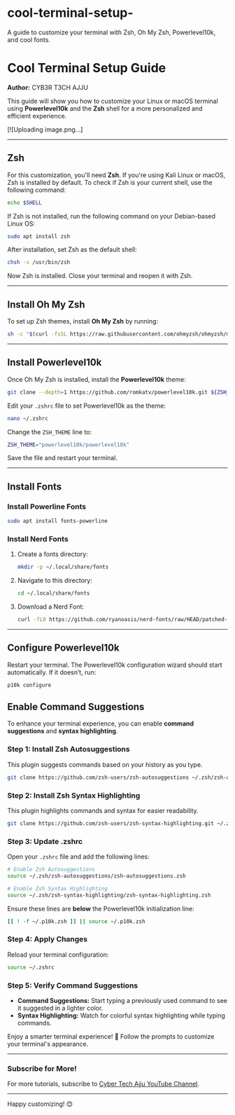 # cool-terminal-setup-
A guide to customize your terminal with Zsh, Oh My Zsh, Powerlevel10k, and cool fonts.

# Cool Terminal Setup Guide

**Author:** CYB3R T3CH AJJU

This guide will show you how to customize your Linux or macOS terminal using **Powerlevel10k** and the **Zsh** shell for a more personalized and efficient experience.

[![Uploading image.png…]

---

## Zsh

For this customization, you'll need **Zsh**. If you're using Kali Linux or macOS, Zsh is installed by default. To check if Zsh is your current shell, use the following command:

```bash
echo $SHELL
```

If Zsh is not installed, run the following command on your Debian-based Linux OS:

```bash
sudo apt install zsh
```

After installation, set Zsh as the default shell:

```bash
chsh -s /usr/bin/zsh
```

Now Zsh is installed. Close your terminal and reopen it with Zsh.

---

## Install Oh My Zsh

To set up Zsh themes, install **Oh My Zsh** by running:

```bash
sh -c "$(curl -fsSL https://raw.githubusercontent.com/ohmyzsh/ohmyzsh/master/tools/install.sh)"
```

---

## Install Powerlevel10k

Once Oh My Zsh is installed, install the **Powerlevel10k** theme:

```bash
git clone --depth=1 https://github.com/romkatv/powerlevel10k.git ${ZSH_CUSTOM:-$HOME/.oh-my-zsh/custom}/themes/powerlevel10k
```

Edit your `.zshrc` file to set Powerlevel10k as the theme:

```bash
nano ~/.zshrc
```

Change the `ZSH_THEME` line to:

```bash
ZSH_THEME="powerlevel10k/powerlevel10k"
```

Save the file and restart your terminal.

---

## Install Fonts

### Install Powerline Fonts

```bash
sudo apt install fonts-powerline
```

### Install Nerd Fonts

1. Create a fonts directory:
   ```bash
   mkdir -p ~/.local/share/fonts
   ```
2. Navigate to this directory:
   ```bash
   cd ~/.local/share/fonts
   ```
3. Download a Nerd Font:
   ```bash
   curl -fLO https://github.com/ryanoasis/nerd-fonts/raw/HEAD/patched-fonts/DroidSansMono/DroidSansMNerdFont-Regular.otf
   ```

---

## Configure Powerlevel10k

Restart your terminal. The Powerlevel10k configuration wizard should start automatically. If it doesn’t, run:

```bash
p10k configure
```

## Enable Command Suggestions

To enhance your terminal experience, you can enable **command suggestions** and **syntax highlighting**.

### Step 1: Install Zsh Autosuggestions
This plugin suggests commands based on your history as you type.

```bash
git clone https://github.com/zsh-users/zsh-autosuggestions ~/.zsh/zsh-autosuggestions
```

### Step 2: Install Zsh Syntax Highlighting
This plugin highlights commands and syntax for easier readability.

```bash
git clone https://github.com/zsh-users/zsh-syntax-highlighting.git ~/.zsh/zsh-syntax-highlighting
```

### Step 3: Update .zshrc
Open your `.zshrc` file and add the following lines:

```bash
# Enable Zsh Autosuggestions
source ~/.zsh/zsh-autosuggestions/zsh-autosuggestions.zsh

# Enable Zsh Syntax Highlighting
source ~/.zsh/zsh-syntax-highlighting/zsh-syntax-highlighting.zsh
```

Ensure these lines are **below** the Powerlevel10k initialization line:

```bash
[[ ! -f ~/.p10k.zsh ]] || source ~/.p10k.zsh
```

### Step 4: Apply Changes
Reload your terminal configuration:

```bash
source ~/.zshrc
```

### Step 5: Verify Command Suggestions
- **Command Suggestions:** Start typing a previously used command to see it suggested in a lighter color.
- **Syntax Highlighting:** Watch for colorful syntax highlighting while typing commands.

Enjoy a smarter terminal experience! 🎉
Follow the prompts to customize your terminal's appearance.

---

### Subscribe for More!

For more tutorials, subscribe to [Cyber Tech Ajju YouTube Channel]([http://youtube.com/techchipnet](https://youtube.com/@cybertechajju?si=rpQqtCgZ4eE12Rsa)).

---

Happy customizing! 😊
